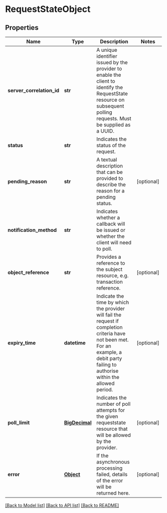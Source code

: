 # RequestStateObject

## Properties
Name | Type | Description | Notes
------------ | ------------- | ------------- | -------------
**server_correlation_id** | **str** | A unique identifier issued by the provider to enable the client to identify the RequestState resource on subsequent polling requests. Must be supplied as a UUID. | 
**status** | **str** | Indicates the status of the request. | 
**pending_reason** | **str** | A textual description that can be provided to describe the reason for a pending status. | [optional] 
**notification_method** | **str** | Indicates whether a callback will be issued or whether the client will need to poll. | 
**object_reference** | **str** | Provides a reference to the subject resource, e.g. transaction reference. | [optional] 
**expiry_time** | **datetime** | Indicate the time by which the provider will fail the request if completion criteria have not been met. For an example, a debit party failing to authorise within the allowed period. | [optional] 
**poll_limit** | [**BigDecimal**](BigDecimal.md) | Indicates the number of poll attempts for the given requeststate resource that will be allowed by the provider. | [optional] 
**error** | [**Object**](Object.md) | If the asynchronous processing failed, details of the error will be returned here. | [optional] 

[[Back to Model list]](../README.md#documentation-for-models) [[Back to API list]](../README.md#documentation-for-api-endpoints) [[Back to README]](../README.md)

